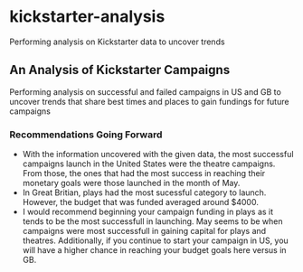 # kickstarter-analysis
Performing analysis on Kickstarter data to uncover trends
## An Analysis of Kickstarter Campaigns
Performing analysis on successful and failed campaigns in US and GB to uncover trends that share best times and places to gain fundings for future campaigns 
### Recommendations Going Forward
- With the information uncovered with the given data, the most successful campaigns launch in the United States were the theatre campaigns. From those, the ones that had the most success in reaching their monetary goals were those launched in the month of May. 
- In Great Britian, plays had the most sucessful category to launch. However, the budget that was funded averaged around $4000. 
- I would recommend beginning your campaign funding in plays as it tends to be the most successfull in launching. May seems to be when campaigns were most successfull in gaining capital for plays and theatres. Additionally, if you continue to start your campaign in US, you will have a higher chance in reaching your budget goals here versus in GB.  
